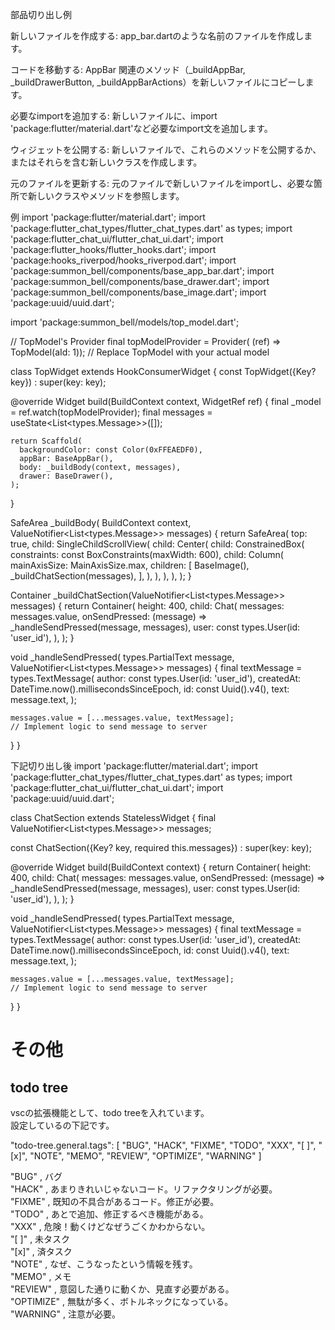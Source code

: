 部品切り出し例

新しいファイルを作成する: app_bar.dartのような名前のファイルを作成します。

コードを移動する: AppBar 関連のメソッド（_buildAppBar, _buildDrawerButton, _buildAppBarActions）を新しいファイルにコピーします。

必要なimportを追加する: 新しいファイルに、import 'package:flutter/material.dart'など必要なimport文を追加します。

ウィジェットを公開する: 新しいファイルで、これらのメソッドを公開するか、またはそれらを含む新しいクラスを作成します。

元のファイルを更新する: 元のファイルで新しいファイルをimportし、必要な箇所で新しいクラスやメソッドを参照します。


例
import 'package:flutter/material.dart';
import 'package:flutter_chat_types/flutter_chat_types.dart' as types;
import 'package:flutter_chat_ui/flutter_chat_ui.dart';
import 'package:flutter_hooks/flutter_hooks.dart';
import 'package:hooks_riverpod/hooks_riverpod.dart';
import 'package:summon_bell/components/base_app_bar.dart';
import 'package:summon_bell/components/base_drawer.dart';
import 'package:summon_bell/components/base_image.dart';
import 'package:uuid/uuid.dart';

import 'package:summon_bell/models/top_model.dart';

// TopModel's Provider
final topModelProvider = Provider(
    (ref) => TopModel(aId: 1)); // Replace TopModel with your actual model

class TopWidget extends HookConsumerWidget {
  const TopWidget({Key? key}) : super(key: key);

  @override
  Widget build(BuildContext context, WidgetRef ref) {
    final _model = ref.watch(topModelProvider);
    final messages = useState<List<types.Message>>([]);

    return Scaffold(
      backgroundColor: const Color(0xFFEAEDF0),
      appBar: BaseAppBar(),
      body: _buildBody(context, messages),
      drawer: BaseDrawer(),
    );
  }

  SafeArea _buildBody(
      BuildContext context, ValueNotifier<List<types.Message>> messages) {
    return SafeArea(
      top: true,
      child: SingleChildScrollView(
        child: Center(
          child: ConstrainedBox(
            constraints: const BoxConstraints(maxWidth: 600),
            child: Column(
              mainAxisSize: MainAxisSize.max,
              children: [
                BaseImage(),
                _buildChatSection(messages),
              ],
            ),
          ),
        ),
      ),
    );
  }

  Container _buildChatSection(ValueNotifier<List<types.Message>> messages) {
    return Container(
      height: 400,
      child: Chat(
        messages: messages.value,
        onSendPressed: (message) => _handleSendPressed(message, messages),
        user: const types.User(id: 'user_id'),
      ),
    );
  }

  void _handleSendPressed(
      types.PartialText message, ValueNotifier<List<types.Message>> messages) {
    final textMessage = types.TextMessage(
      author: const types.User(id: 'user_id'),
      createdAt: DateTime.now().millisecondsSinceEpoch,
      id: const Uuid().v4(),
      text: message.text,
    );

    messages.value = [...messages.value, textMessage];
    // Implement logic to send message to server
  }
}


下記切り出し後
import 'package:flutter/material.dart';
import 'package:flutter_chat_types/flutter_chat_types.dart' as types;
import 'package:flutter_chat_ui/flutter_chat_ui.dart';
import 'package:uuid/uuid.dart';

class ChatSection extends StatelessWidget {
  final ValueNotifier<List<types.Message>> messages;

  const ChatSection({Key? key, required this.messages}) : super(key: key);

  @override
  Widget build(BuildContext context) {
    return Container(
      height: 400,
      child: Chat(
        messages: messages.value,
        onSendPressed: (message) => _handleSendPressed(message, messages),
        user: const types.User(id: 'user_id'),
      ),
    );
  }

  void _handleSendPressed(
      types.PartialText message, ValueNotifier<List<types.Message>> messages) {
    final textMessage = types.TextMessage(
      author: const types.User(id: 'user_id'),
      createdAt: DateTime.now().millisecondsSinceEpoch,
      id: const Uuid().v4(),
      text: message.text,
    );

    messages.value = [...messages.value, textMessage];
    // Implement logic to send message to server
  }
}


# その他
## todo tree
vscの拡張機能として、todo treeを入れています。  
設定しているの下記です。  

"todo-tree.general.tags": [
  "BUG",
  "HACK",
  "FIXME",
  "TODO",
  "XXX",
  "[ ]",
  "[x]",
  "NOTE",
  "MEMO",
  "REVIEW",
  "OPTIMIZE",
  "WARNING"
]
  
"BUG" , バグ  
"HACK" , あまりきれいじゃないコード。リファクタリングが必要。  
"FIXME" , 既知の不具合があるコード。修正が必要。  
"TODO" , あとで追加、修正するべき機能がある。  
"XXX" , 危険！動くけどなぜうごくかわからない。  
"[ ]" , 未タスク  
"[x]" , 済タスク  
"NOTE" , なぜ、こうなったという情報を残す。  
"MEMO" , メモ  
"REVIEW" , 意図した通りに動くか、見直す必要がある。  
"OPTIMIZE" , 無駄が多く、ボトルネックになっている。  
"WARNING" , 注意が必要。  
